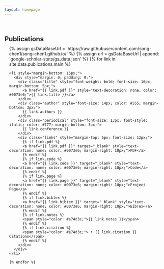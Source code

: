 ```yaml
---
layout: homepage
---
```


<h1 id="publications"></h1>
<h2 style="margin: 60px 0px 10px;">Publications</h2>

<div class="publications" style="padding-left: 15px;">
  <ol class="bibliography" style="padding: 0; margin: 0; list-style: none;">
    {% assign gsDataBaseUrl = 'https://raw.githubusercontent.com/song-chen1/song-chen1.github.io/' %}
    {% assign url = gsDataBaseUrl | append: 'google-scholar-stats/gs_data.json' %}
    {% for link in site.data.publications.main %}

    <li style="margin-bottom: 15px;">
      <div style="margin: 0; padding: 0;">
        <div class="title" style="font-weight: bold; font-size: 16px; margin-bottom: 5px;">
          <a href="{{ link.pdf }}" style="text-decoration: none; color: #0073e6;">{{ link.title }}</a>
        </div>
        <div class="author" style="font-size: 14px; color: #555; margin-bottom: 3px;">
          {{ link.authors }}
        </div>
        <div class="periodical" style="font-size: 13px; font-style: italic; color: #777; margin-bottom: 3px;">
          {{ link.conference }}
        </div>
        <div class="links" style="margin-top: 5px; font-size: 12px;">
          {% if link.pdf %}
          <a href="{{ link.pdf }}" target="_blank" style="text-decoration: none; color: #0073e6; margin-right: 10px;">PDF</a>
          {% endif %}
          {% if link.code %}
          <a href="{{ link.code }}" target="_blank" style="text-decoration: none; color: #0073e6; margin-right: 10px;">Code</a>
          {% endif %}
          {% if link.page %}
          <a href="{{ link.page }}" target="_blank" style="text-decoration: none; color: #0073e6; margin-right: 10px;">Project Page</a>
          {% endif %}
          {% if link.bibtex %}
          <a href="{{ link.bibtex }}" target="_blank" style="text-decoration: none; color: #0073e6; margin-right: 10px;">BibTex</a>
          {% endif %}
          {% if link.notes %}
          <span style="color: #e74d3c;">{{ link.notes }}</span>
          {% endif %}
          {% if link.citation %}
          <span style="color: #e74d3c;"> • {{ link.citation }} Citations</span>
          {% endif %}
        </div>
      </div>
    </li>

    {% endfor %}
  </ol>
</div>
